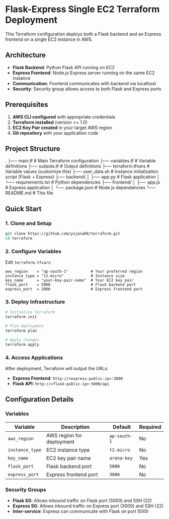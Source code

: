 # Flask-Express Single EC2 Terraform Deployment

This Terraform configuration deploys both a Flask backend and an Express frontend on a single EC2 instance in AWS.

## Architecture

- **Flask Backend**: Python Flask API running on EC2
- **Express Frontend**: Node.js Express server running on the same EC2 instance
- **Communication**: Frontend communicates with backend via localhost
- **Security**: Security group allows access to both Flask and Express ports

## Prerequisites

1. **AWS CLI configured** with appropriate credentials
2. **Terraform installed** (version >= 1.0)
3. **EC2 Key Pair created** in your target AWS region
4. **Git repository** with your application code


## Project Structure
.
├── main.tf                 # Main Terraform configuration
├── variables.tf            # Variable definitions
├── outputs.tf              # Output definitions
├── terraform.tfvars        # Variable values (customize this)
├── user_data.sh            # Instance initialization script (Flask + Express)
├── backend/
│   ├── app.py              # Flask application
│   └── requirements.txt    # Python dependencies
├── frontend/
│   ├── app.js              # Express application
│   └── package.json        # Node.js dependencies
└── README.md               # This file

## Quick Start

### 1. Clone and Setup

```bash
git clone https://github.com/yojana08/terraform.git
cd terraform
```

### 2. Configure Variables

Edit `terraform.tfvars`:

```hcl
aws_region    = "ap-south-1"          # Your preferred region
instance_type = "t2.micro"            # Instance size
key_name      = "your-key-pair-name"  # Your EC2 key pair
flask_port    = 5000                  # Flask backend port
express_port  = 3000                  # Express frontend port
```

### 3. Deploy Infrastructure

```bash
# Initialize Terraform
terraform init

# Plan deployment
terraform plan

# Apply changes
terraform apply
```

### 4. Access Applications

After deployment, Terraform will output the URLs:

- **Express Frontend**: `http://<express-public-ip>:3000`
- **Flask API**: `http://<flask-public-ip>:5000/api`


## Configuration Details

### Variables

| Variable | Description | Default | Required |
|----------|-------------|---------|----------|
| `aws_region` | AWS region for deployment | `ap-south-1` | No |
| `instance_type` | EC2 instance type | `t2.micro` | No |
| `key_name` | EC2 key pair name | `arena-key` | Yes |
| `flask_port` | Flask backend port | `5000` | No |
| `express_port` | Express frontend port | `3000` | No |

### Security Groups

- **Flask SG**: Allows inbound traffic on Flask port (5000) and SSH (22)
- **Express SG**: Allows inbound traffic on Express port (3000) and SSH (22)
- **Inter-service**: Express can communicate with Flask on port 5000